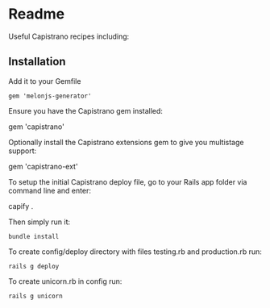 # Readme

Useful Capistrano recipes including:


## Installation

Add it to your Gemfile

    gem 'melonjs-generator'

Ensure you have the Capistrano gem installed:

  gem 'capistrano'

Optionally install the Capistrano extensions gem to give you multistage support:

  gem 'capistrano-ext'

To setup the initial Capistrano deploy file, go to your Rails app folder via command line and enter:

  capify .

Then simply run it:

    bundle install

To create config/deploy directory with files testing.rb and production.rb run:

    rails g deploy

To create unicorn.rb in config run:

    rails g unicorn

